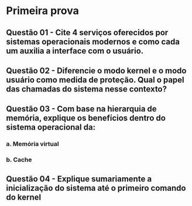 # Primeira prova

## Questão 01 - Cite 4 serviços oferecidos por sistemas operacionais modernos e como cada um auxilia a interface com o usuário.

## Questão 02 - Diferencie o modo kernel e o modo usuário como medida de proteção. Qual o papel das chamadas do sistema nesse contexto?

## Questão 03 - Com base na hierarquia de memória, explique os benefícios dentro do sistema operacional da:

### a. Memória virtual
    
### b. Cache

## Questão 04 - Explique sumariamente a inicialização do sistema até o primeiro comando do kernel